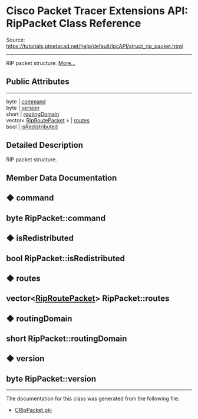 # Cisco Packet Tracer Extensions API: RipPacket Class Reference

Source: https://tutorials.ptnetacad.net/help/default/IpcAPI/struct_rip_packet.html

---

RIP packet structure. [More...](struct_rip_packet.html#details)

##  Public Attributes  
  
---  
byte | [command](struct_rip_packet.html#a548d950308bf09d127123d0d6aa19c5b)  
byte | [version](struct_rip_packet.html#a5e5ea7be1d246af542d0e97bdab0be74)  
short | [routingDomain](struct_rip_packet.html#abc3212e1f679bfbc3d0394de16209144)  
vector< [RipRoutePacket](struct_rip_route_packet.html) > | [routes](struct_rip_packet.html#a2ed72c6edc098adbf23773cdbac86b1f)  
bool | [isRedistributed](struct_rip_packet.html#a8f5c6a7439d7c8b7b8ac4820a22b261d)  
  
## Detailed Description

RIP packet structure. 

## Member Data Documentation

## ◆ command

byte RipPacket::command  
---  
  
## ◆ isRedistributed

bool RipPacket::isRedistributed  
---  
  
## ◆ routes

vector<[RipRoutePacket](struct_rip_route_packet.html)> RipPacket::routes  
---  
  
## ◆ routingDomain

short RipPacket::routingDomain  
---  
  
## ◆ version

byte RipPacket::version  
---  
  
* * *

The documentation for this class was generated from the following file:

  * [CRipPacket.pki](_c_rip_packet_8pki.html)



